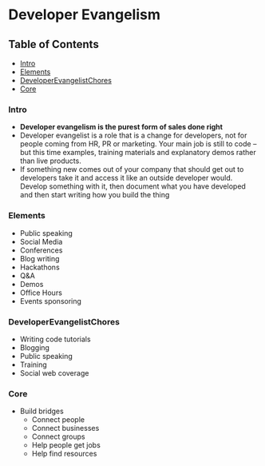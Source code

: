 # Developer Evangelism

## Table of Contents

* [Intro](#intro)<br>
* [Elements](#elements)<br>
* [DeveloperEvangelistChores](#developerevangelistchores) <br>
* [Core](#core)<br>

### Intro

- **Developer evangelism is the purest form of sales done right**
- Developer evangelist is a role that is a change for developers, not for people coming from HR, PR or marketing. Your main job is still to code – but this time examples, training materials and explanatory demos rather than live products.
- If something new comes out of your company that should get out to developers take it and access it like an outside developer would. Develop something with it, then document what you have developed and then start writing how you build the thing

### Elements

- Public speaking
- Social Media
- Conferences
- Blog writing
- Hackathons
- Q&A
- Demos
- Office Hours
- Events sponsoring

### DeveloperEvangelistChores

- Writing code tutorials
- Blogging
- Public speaking
- Training
- Social web coverage

### Core

- Build bridges
    - Connect people
    - Connect businesses
    - Connect groups
    - Help people get jobs
    - Help find resources
